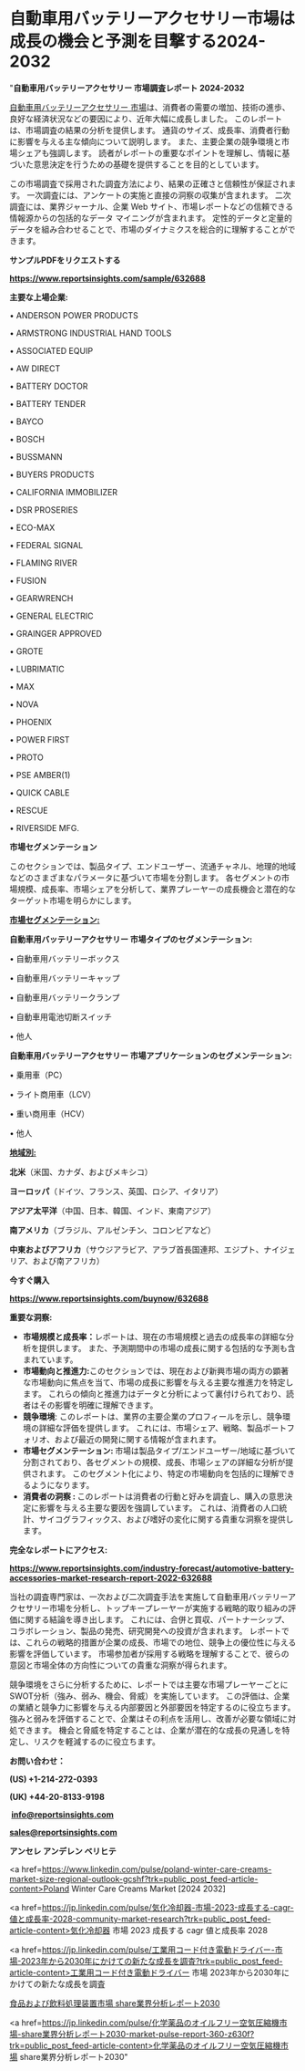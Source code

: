 # 自動車用バッテリーアクセサリー市場は成長の機会と予測を目撃する2024-2032

"<strong>自動車用バッテリーアクセサリー 市場調査レポート 2024-2032</strong>

<a href=https://www.reportsinsights.com/sample/632688>自動車用バッテリーアクセサリー 市場</a>は、消費者の需要の増加、技術の進歩、良好な経済状況などの要因により、近年大幅に成長しました。 このレポートは、市場調査の結果の分析を提供します。 通貨のサイズ、成長率、消費者行動に影響を与える主な傾向について説明します。 また、主要企業の競争環境と市場シェアも強調します。 読者がレポートの重要なポイントを理解し、情報に基づいた意思決定を行うための基礎を提供することを目的としています。

この市場調査で採用された調査方法により、結果の正確さと信頼性が保証されます。 一次調査には、アンケートの実施と直接の洞察の収集が含まれます。 二次調査には、業界ジャーナル、企業 Web サイト、市場レポートなどの信頼できる情報源からの包括的なデータ マイニングが含まれます。 定性的データと定量的データを組み合わせることで、市場のダイナミクスを総合的に理解することができます。

<strong><b>サンプルPDFをリクエストする</b></strong>

<a href=https://www.reportsinsights.com/sample/632688><strong><u>https://www.reportsinsights.com/sample/632688</u></strong></a>

<strong>主要な上場企業:</strong>

• ANDERSON POWER PRODUCTS

• ARMSTRONG INDUSTRIAL HAND TOOLS

• ASSOCIATED EQUIP

• AW DIRECT

• BATTERY DOCTOR

• BATTERY TENDER

• BAYCO

• BOSCH

• BUSSMANN

• BUYERS PRODUCTS

• CALIFORNIA IMMOBILIZER

• DSR PROSERIES

• ECO-MAX

• FEDERAL SIGNAL

• FLAMING RIVER

• FUSION

• GEARWRENCH

• GENERAL ELECTRIC

• GRAINGER APPROVED

• GROTE

• LUBRIMATIC

• MAX

• NOVA

• PHOENIX

• POWER FIRST

• PROTO

• PSE AMBER(1)

• QUICK CABLE

• RESCUE

• RIVERSIDE MFG.

<strong>市場セグメンテーション</strong>

このセクションでは、製品タイプ、エンドユーザー、流通チャネル、地理的地域などのさまざまなパラメータに基づいて市場を分割します。 各セグメントの市場規模、成長率、市場シェアを分析して、業界プレーヤーの成長機会と潜在的なターゲット市場を明らかにします。

<strong><u>市場セグメンテーション</u></strong><strong><u>:</u></strong>

<strong>自動車用バッテリーアクセサリー 市場タイプのセグメンテーション:</strong>

• 自動車用バッテリーボックス

• 自動車用バッテリーキャップ

• 自動車用バッテリークランプ

• 自動車用電池切断スイッチ

• 他人

<strong>自動車用バッテリーアクセサリー 市場アプリケーションのセグメンテーション:</strong>

• 乗用車（PC）

• ライト商用車（LCV）

• 重い商用車（HCV）

• 他人

<strong><u>地域別</u></strong><strong><u>:</u></strong>

<strong>北米</strong>（米国、カナダ、およびメキシコ）

<strong>ヨーロッパ</strong>（ドイツ、フランス、英国、ロシア、イタリア）

<strong>アジア太平洋</strong>（中国、日本、韓国、インド、東南アジア）

<strong>南アメリカ</strong>（ブラジル、アルゼンチン、コロンビアなど）

<strong>中東およびアフリカ</strong>（サウジアラビア、アラブ首長国連邦、エジプト、ナイジェリア、および南アフリカ）

<strong>今すぐ購入</strong>

<a href=https://www.reportsinsights.com/buynow/632688><strong><u>https://www.reportsinsights.com/buynow/632688</u></strong></a>

<strong>重要な洞察:</strong>
<ul>
  <li><strong>市場規模と成長率：</strong>レポートは、現在の市場規模と過去の成長率の詳細な分析を提供します。 また、予測期間中の市場の成長に関する包括的な予測も含まれています。</li>
  <li><strong>市場動向と推進力:</strong>このセクションでは、現在および新興市場の両方の顕著な市場動向に焦点を当て、市場の成長に影響を与える主要な推進力を特定します。 これらの傾向と推進力はデータと分析によって裏付けられており、読者はその影響を明確に理解できます。</li>
  <li><strong>競争環境</strong>: このレポートは、業界の主要企業のプロフィールを示し、競争環境の詳細な評価を提供します。 これには、市場シェア、戦略、製品ポートフォリオ、および最近の開発に関する情報が含まれます。</li>
  <li><strong>市場セグメンテーション: </strong>市場は製品タイプ/エンドユーザー/地域に基づいて分割されており、各セグメントの規模、成長、市場シェアの詳細な分析が提供されます。 このセグメント化により、特定の市場動向を包括的に理解できるようになります。</li>
  <li><strong>消費者の洞察 : </strong>このレポートは消費者の行動と好みを調査し、購入の意思決定に影響を与える主要な要因を強調しています。 これは、消費者の人口統計、サイコグラフィックス、および嗜好の変化に関する貴重な洞察を提供します。</li>
</ul>
<strong>完全なレポートにアクセス:</strong>

<a href=https://www.reportsinsights.com/industry-forecast/automotive-battery-accessories-market-research-report-2022-632688><strong><u><b>https://www.reportsinsights.com/industry-forecast/automotive-battery-accessories-market-research-report-2022-632688</b></u></strong></a>

当社の調査専門家は、一次および二次調査手法を実施して自動車用バッテリーアクセサリー市場を分析し、トップキープレーヤーが実施する戦略的取り組みの評価に関する結論を導き出します。 これには、合併と買収、パートナーシップ、コラボレーション、製品の発売、研究開発への投資が含まれます。 レポートでは、これらの戦略的措置が企業の成長、市場での地位、競争上の優位性に与える影響を評価しています。 市場参加者が採用する戦略を理解することで、彼らの意図と市場全体の方向性についての貴重な洞察が得られます。

競争環境をさらに分析するために、レポートでは主要な市場プレーヤーごとにSWOT分析（強み、弱み、機会、脅威）を実施しています。 この評価は、企業の業績と競争力に影響を与える内部要因と外部要因を特定するのに役立ちます。 強みと弱みを評価することで、企業はその利点を活用し、改善が必要な領域に対処できます。 機会と脅威を特定することは、企業が潜在的な成長の見通しを特定し、リスクを軽減するのに役立ちます。

<strong>お問い合わせ：</strong>

<strong>(US) +1-214-272-0393</strong>

<strong>(UK) +44-20-8133-9198</strong>

<strong> </strong><a href=info@reportsinsights.com><strong><u>info@reportsinsights.com</u></strong></a>

<a href=sales@reportsinsights.com><strong><u>sales@reportsinsights.com</u></strong></a>

<strong>アンセレ アンデレン ベリヒテ</strong>

<a href=https://www.linkedin.com/pulse/poland-winter-care-creams-market-size-regional-outlook-gcshf?trk=public_post_feed-article-content>Poland Winter Care Creams Market [2024 2032]</a>

<a href=https://jp.linkedin.com/pulse/気化冷却器-市場-2023-成長する-cagr-値と成長率-2028-community-market-research?trk=public_post_feed-article-content>気化冷却器 市場 2023 成長する cagr 値と成長率 2028</a>

<a href=https://jp.linkedin.com/pulse/工業用コード付き電動ドライバー-市場-2023年から2030年にかけての新たな成長を調査?trk=public_post_feed-article-content>工業用コード付き電動ドライバー 市場 2023年から2030年にかけての新たな成長を調査</a>

<a href=https://www.linkedin.com/pulse/食品および飲料処理装置市場-share業界分析レポート2030-healthscope-news-245-6mf8f/>食品および飲料処理装置市場 share業界分析レポート2030</a>

<a href=https://jp.linkedin.com/pulse/化学薬品のオイルフリー空気圧縮機市場-share業界分析レポート2030-market-pulse-report-360-z630f?trk=public_post_feed-article-content>化学薬品のオイルフリー空気圧縮機市場 share業界分析レポート2030</a>"
